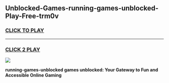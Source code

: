 
## Unblocked-Games-running-games-unblocked-Play-Free-trm0v
<h3>
<a href="https://premium76.site?title=running-games-unblocked&ref=18A">CLICK TO PLAY</a></h3>
<hr>

<h3>
<a href="https://premium76.site?title=running-games-unblocked&ref=18A">CLICK 2 PLAY</a>
  
</h3>

<a href="https://premium76.site?title=running-games-unblocked&ref=18A"><img src="https://clearcache.store/games.png"></a>


**running-games-unblocked games unblocked: Your Gateway to Fun and Accessible Online Gaming**
